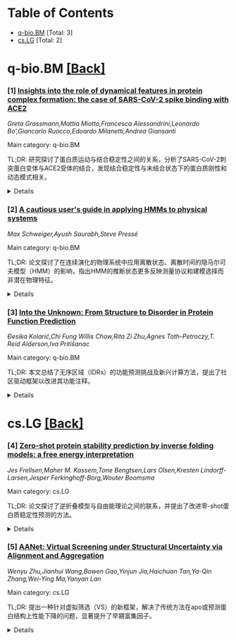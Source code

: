 <div id=toc></div>

# Table of Contents

- [q-bio.BM](#q-bio.BM) [Total: 3]
- [cs.LG](#cs.LG) [Total: 2]


<div id='q-bio.BM'></div>

# q-bio.BM [[Back]](#toc)

### [1] [Insights into the role of dynamical features in protein complex formation: the case of SARS-CoV-2 spike binding with ACE2](https://arxiv.org/abs/2506.05549)
*Greta Grassmann,Mattia Miotto,Francesca Alessandrini,Leonardo Bo',Giancarlo Ruocco,Edoardo Milanetti,Andrea Giansanti*

Main category: q-bio.BM

TL;DR: 研究探讨了蛋白质运动与结合稳定性之间的关系，分析了SARS-CoV-2刺突蛋白变体与ACE2受体的结合，发现结合稳定性与未结合状态下的蛋白质刚性和动态模式相关。


<details>
  <summary>Details</summary>
Motivation: 理解蛋白质-蛋白质复合物结合亲和力的分子决定因素，特别是构象动力学中的熵贡献。

Method: 通过分子动力学模拟分析了多个SARS-CoV-2刺突蛋白变体在未结合（apo）和结合（holo）状态下的结构和动态差异。

Result: 更稳定的结合与未结合状态下更高的蛋白质刚性及与结合后相似的动态模式相关；SARS-CoV-2进化不仅由结合稳定性驱动，还涉及抗体逃逸等其他性状。

Conclusion: 完全理解蛋白质间结合强度需要研究孤立伙伴的稳定性。

Abstract: The functionality of protein-protein complexes is closely tied to the
strength of their interactions, making the evaluation of binding affinity a
central focus in structural biology. However, the molecular determinants
underlying binding affinity are still not fully understood. In particular, the
entropic contributions, especially those arising from conformational dynamics,
remain poorly characterized. In this study, we explore the relationship between
protein motion and binding stability and its role in protein function. To gain
deeper insight into how protein complexes modulate their stability, we
investigated a model system with a well-characterized and fast evolutionary
history: a set of SARS-CoV-2 spike protein variants bound to the human ACE2
receptor, for which experimental binding affinity data are available. Through
Molecular Dynamics simulations, we analyzed both structural and dynamical
differences between the unbound (apo) and bound (holo) forms of the spike
protein across several variants of concern. Our findings indicate that a more
stable binding is associated with proteins that exhibit higher rigidity in
their unbound state and display dynamical patterns similar to that observed
after binding to ACE2. The increase of binding stability is not the sole
driving force of SARS-CoV-2 evolution. More recent variants are characterized
by a more dynamical behavior that determines a less efficient viral entry but
could optimize other traits, such as antibody escape. These results suggest
that to fully understand the strength of the binding between two proteins, the
stability of the two isolated partners should be investigated.

</details>


### [2] [A cautious user's guide in applying HMMs to physical systems](https://arxiv.org/abs/2506.05707)
*Max Schweiger,Ayush Saurabh,Steve Pressé*

Main category: q-bio.BM

TL;DR: 论文探讨了在连续演化的物理系统中应用离散状态、离散时间的隐马尔可夫模型（HMM）的影响，指出HMM的推断状态更多反映测量协议和建模选择而非潜在物理特征。


<details>
  <summary>Details</summary>
Motivation: 研究HMM在分析连续物理系统数据时的适用性，揭示其可能导致的误解。

Method: 使用朗之万动力学产生的合成数据，分析HMM在不同情况下的表现。

Result: HMM推断的状态可能由测量协议和建模选择主导，甚至能误导性地重现可重复的“中间”状态。

Conclusion: HMM在物理建模中需谨慎使用，建议推广到连续时空并校准测量噪声模型。

Abstract: Nature, as far as we know, evolves continuously through space and time. Yet
the ubiquitous hidden Markov model (HMM)--originally developed for discrete
time and space analysis in natural language processing--remains a central tool
in interpreting time series data drawn from from physical systems. This raises
a fundamental question: What are the implications of applying a discrete-state,
discrete-time framework to analyze data generated by a continuously evolving
system? Through synthetic data generated using Langevin dynamics in an
effective potential, we explore under what circumstances HMMs yield
interpretable results. Our analysis reveals that the discrete-state
approximation acts primarily as an abstraction with the inferred states visited
in time often more closely reflecting the measurement protocol and modeling
choices than features of the underlying physical potential. Crucially, we
demonstrate that the states visited over the course of a time series recovered
by the HMM can be tuned a priori by adjusting the data acquisition scheme even
misleadingly recovering reproducible "intermediate" states using different HMM
tools for a system evolving in a single well potential. We conclude with a note
of measured caution: while HMMs offer a mathematically elegant framework for
time series inference, their use in physical modeling should be guided by an
awareness of their limitations. In this light, we outline important
generalizations of the HMM to continuous space and time and highlight the
importance of a well calibrated measurement noise model.

</details>


### [3] [Into the Unknown: From Structure to Disorder in Protein Function Prediction](https://arxiv.org/abs/2506.06004)
*Đesika Kolarić,Chi Fung Willis Chow,Rita Zi Zhu,Agnes Toth-Petroczy,T. Reid Alderson,Iva Pritišanac*

Main category: q-bio.BM

TL;DR: 本文总结了无序区域（IDRs）的功能预测挑战及新兴计算方法，提出了社区驱动框架以改进其功能注释。


<details>
  <summary>Details</summary>
Motivation: 由于IDRs缺乏稳定结构、序列进化快速且行为依赖上下文，其功能预测是主要挑战。

Method: 利用计算生物学和机器学习（如蛋白质语言模型、无对齐方法和IDR专用方法）揭示IDRs的保守特征和功能相关局部模体。

Result: 新兴计算方法能够映射IDRs的序列-功能关系，但仍面临挑战。

Conclusion: 提出社区驱动框架以加速IDRs的可解释功能预测。

Abstract: Intrinsically disordered regions (IDRs) account for one-third of the human
proteome and play essential biological roles. However, predicting the functions
of IDRs remains a major challenge due to their lack of stable structures, rapid
sequence evolution, and context-dependent behavior. Many predictors of protein
function neglect or underperform on IDRs. Recent advances in computational
biology and machine learning, including protein language models, alignment-free
approaches, and IDR-specific methods, have revealed conserved bulk features and
local motifs within IDRs that are linked to function. This review highlights
emerging computational methods that map the sequence-function relationship in
IDRs, outlines critical challenges in IDR function annotation, and proposes a
community-driven framework to accelerate interpretable functional predictions
for IDRs.

</details>


<div id='cs.LG'></div>

# cs.LG [[Back]](#toc)

### [4] [Zero-shot protein stability prediction by inverse folding models: a free energy interpretation](https://arxiv.org/abs/2506.05596)
*Jes Frellsen,Maher M. Kassem,Tone Bengtsen,Lars Olsen,Kresten Lindorff-Larsen,Jesper Ferkinghoff-Borg,Wouter Boomsma*

Main category: cs.LG

TL;DR: 论文探讨了逆折叠模型与自由能理论之间的联系，并提出了改进零-shot蛋白质稳定性预测的方法。


<details>
  <summary>Details</summary>
Motivation: 尽管逆折叠模型在预测蛋白质稳定性方面表现优异，但其与热力学稳定性的自由能基础之间的联系尚未完全理解。作者希望通过研究这一联系，提升模型的预测能力。

Method: 论文通过理论推导揭示了当前似然比方法的简化性，并提出了几种改进相对稳定性估计的路径，随后通过实验验证了这些方法的有效性。

Result: 实验表明，通过简单的方法可以实现零-shot性能的显著提升。

Conclusion: 研究不仅从理论上阐明了逆折叠模型的自由能基础，还为提升蛋白质稳定性预测提供了实用方法。

Abstract: Inverse folding models have proven to be highly effective zero-shot
predictors of protein stability. Despite this success, the link between the
amino acid preferences of an inverse folding model and the free-energy
considerations underlying thermodynamic stability remains incompletely
understood. A better understanding would be of interest not only from a
theoretical perspective, but also potentially provide the basis for stronger
zero-shot stability prediction. In this paper, we take steps to clarify the
free-energy foundations of inverse folding models. Our derivation reveals the
standard practice of likelihood ratios as a simplistic approximation and
suggests several paths towards better estimates of the relative stability. We
empirically assess these approaches and demonstrate that considerable gains in
zero-shot performance can be achieved with fairly simple means.

</details>


### [5] [AANet: Virtual Screening under Structural Uncertainty via Alignment and Aggregation](https://arxiv.org/abs/2506.05768)
*Wenyu Zhu,Jianhui Wang,Bowen Gao,Yinjun Jia,Haichuan Tan,Ya-Qin Zhang,Wei-Ying Ma,Yanyan Lan*

Main category: cs.LG

TL;DR: 提出一种针对虚拟筛选（VS）的新框架，解决了传统方法在apo或预测蛋白结构上性能下降的问题，显著提升了早期富集因子。


<details>
  <summary>Details</summary>
Motivation: 传统虚拟筛选方法依赖holo蛋白结构，而在早期药物发现中，apo或预测结构更常见，需要更鲁棒的方法。

Method: 采用双模态对比学习和交叉注意力适配器，增强对口袋定位错误的鲁棒性，并动态聚合候选结合位点。

Result: 在apo结构基准测试中，EF1%从11.75提升至37.19，同时在holo结构上表现仍然强劲。

Conclusion: 该方法在缺乏实验解析的蛋白-配体复合物场景中，有望推动首创新药的发现。

Abstract: Virtual screening (VS) is a critical component of modern drug discovery, yet
most existing methods--whether physics-based or deep learning-based--are
developed around holo protein structures with known ligand-bound pockets.
Consequently, their performance degrades significantly on apo or predicted
structures such as those from AlphaFold2, which are more representative of
real-world early-stage drug discovery, where pocket information is often
missing. In this paper, we introduce an alignment-and-aggregation framework to
enable accurate virtual screening under structural uncertainty. Our method
comprises two core components: (1) a tri-modal contrastive learning module that
aligns representations of the ligand, the holo pocket, and cavities detected
from structures, thereby enhancing robustness to pocket localization error; and
(2) a cross-attention based adapter for dynamically aggregating candidate
binding sites, enabling the model to learn from activity data even without
precise pocket annotations. We evaluated our method on a newly curated
benchmark of apo structures, where it significantly outperforms
state-of-the-art methods in blind apo setting, improving the early enrichment
factor (EF1%) from 11.75 to 37.19. Notably, it also maintains strong
performance on holo structures. These results demonstrate the promise of our
approach in advancing first-in-class drug discovery, particularly in scenarios
lacking experimentally resolved protein-ligand complexes.

</details>
